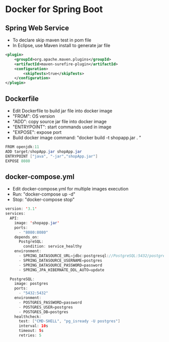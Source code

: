 # Docker for Spring Boot

## Spring Web Service
- To declare skip maven test in pom file
- In Eclipse, use Maven install to generate jar file

```xml
<plugin>
    <groupId>org.apache.maven.plugins</groupId>
    <artifactId>maven-surefire-plugin</artifactId>
    <configuration>
        <skipTests>true</skipTests>
    </configuration>
</plugin>
```

## Dockerfile
- Edit Dockerfile to build jar file into docker image
- "FROM": OS version
- "ADD": copy source jar file into docker image 
- "ENTRYPOINT": start commands used in image
- "EXPOSE": expose port
- Build docker image command: "docker build -t shopapp.jar . "

```Java
FROM openjdk:11
ADD target/shopApp.jar shopApp.jar
ENTRYPOINT ["java", "-jar","shopApp.jar"]
EXPOSE 8080
```

## docker-compose.yml
- Edit docker-compose.yml for multiple images execution
- Run: "docker-compose up -d"
- Stop: "docker-compose stop"

```Java
version: '3.1'
services:
  API:
    image: 'shopapp.jar'
    ports:
      - "8080:8080"
    depends_on:
      PostgreSQL:
        condition: service_healthy
    environment:
      - SPRING_DATASOURCE_URL=jdbc:postgresql://PostgreSQL:5432/postgres
      - SPRING_DATASOURCE_USERNAME=postgres
      - SPRING_DATASOURCE_PASSWORD=password
      - SPRING_JPA_HIBERNATE_DDL_AUTO=update

  PostgreSQL:
    image: postgres
    ports:
      - "5432:5432"
    environment:
      - POSTGRES_PASSWORD=password
      - POSTGRES_USER=postgres
      - POSTGRES_DB=postgres
    healthcheck:
      test: ["CMD-SHELL", "pg_isready -U postgres"]
      interval: 10s
      timeout: 5s
      retries: 5
```
